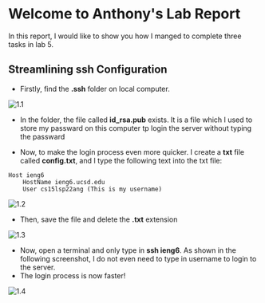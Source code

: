 # Welcome to Anthony's Lab Report

In this report, I would like to show you how I manged to complete three tasks in lab 5.  

## Streamlining ssh Configuration  

* Firstly, find the **.ssh** folder on local computer. 

![1.1]()

* In the folder, the file called **id_rsa.pub** exists. It is a file which I used to store my passward on this computer tp login the server without typing the passward  

* Now, to make the login process even more quicker. I create a **txt** file called **config.txt**, and I type the following text into the txt file:

```
Host ieng6
    HostName ieng6.ucsd.edu
    User cs15lsp22ang (This is my username)
```  

![1.2]()

* Then, save the file and delete the **.txt** extension

![1.3]()

* Now, open a terminal and only type in **ssh ieng6**. As shown in the following screenshot, I do not even need to type in username to login to the server.  
* The login process is now faster! 

![1.4]()

